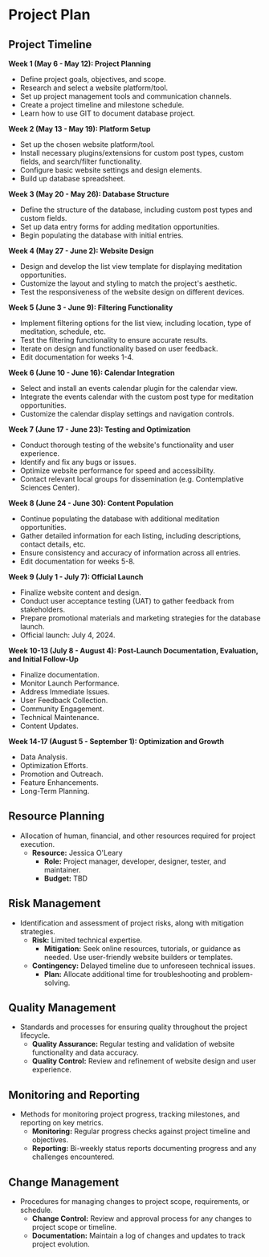 # Project Plan

## Project Timeline

**Week 1 (May 6 - May 12): Project Planning**
- Define project goals, objectives, and scope.
- Research and select a website platform/tool.
- Set up project management tools and communication channels.
- Create a project timeline and milestone schedule.
- Learn how to use GIT to document database project.

**Week 2 (May 13 - May 19): Platform Setup**
- Set up the chosen website platform/tool.
- Install necessary plugins/extensions for custom post types, custom fields, and search/filter functionality.
- Configure basic website settings and design elements.
- Build up database spreadsheet.

**Week 3 (May 20 - May 26): Database Structure**
- Define the structure of the database, including custom post types and custom fields.
- Set up data entry forms for adding meditation opportunities.
- Begin populating the database with initial entries.

**Week 4 (May 27 - June 2): Website Design**
- Design and develop the list view template for displaying meditation opportunities.
- Customize the layout and styling to match the project's aesthetic.
- Test the responsiveness of the website design on different devices.

**Week 5 (June 3 - June 9): Filtering Functionality**
- Implement filtering options for the list view, including location, type of meditation, schedule, etc.
- Test the filtering functionality to ensure accurate results.
- Iterate on design and functionality based on user feedback.
- Edit documentation for weeks 1-4.

**Week 6 (June 10 - June 16): Calendar Integration**
- Select and install an events calendar plugin for the calendar view.
- Integrate the events calendar with the custom post type for meditation opportunities.
- Customize the calendar display settings and navigation controls.

**Week 7 (June 17 - June 23): Testing and Optimization**
- Conduct thorough testing of the website's functionality and user experience.
- Identify and fix any bugs or issues.
- Optimize website performance for speed and accessibility.
- Contact relevant local groups for dissemination (e.g. Contemplative Sciences Center).

**Week 8 (June 24 - June 30): Content Population**
- Continue populating the database with additional meditation opportunities.
- Gather detailed information for each listing, including descriptions, contact details, etc.
- Ensure consistency and accuracy of information across all entries.
- Edit documentation for weeks 5-8.

**Week 9 (July 1 - July 7): Official Launch**
- Finalize website content and design.
- Conduct user acceptance testing (UAT) to gather feedback from stakeholders.
- Prepare promotional materials and marketing strategies for the database launch.
- Official launch: July 4, 2024.

**Week 10-13 (July 8 - August 4): Post-Launch Documentation, Evaluation, and Initial Follow-Up**
- Finalize documentation.
- Monitor Launch Performance.
- Address Immediate Issues.
- User Feedback Collection.
- Community Engagement.
- Technical Maintenance.
- Content Updates.

**Week 14-17 (August 5 - September 1): Optimization and Growth**
- Data Analysis.
- Optimization Efforts.
- Promotion and Outreach.
- Feature Enhancements.
- Long-Term Planning.

## Resource Planning
- Allocation of human, financial, and other resources required for project execution.
  - **Resource:** Jessica O'Leary
    - **Role:** Project manager, developer, designer, tester, and maintainer.
    - **Budget:** TBD

## Risk Management
- Identification and assessment of project risks, along with mitigation strategies.
  - **Risk:** Limited technical expertise.
    - **Mitigation:** Seek online resources, tutorials, or guidance as needed. Use user-friendly website builders or templates.
  - **Contingency:** Delayed timeline due to unforeseen technical issues.
    - **Plan:** Allocate additional time for troubleshooting and problem-solving.
  
## Quality Management
- Standards and processes for ensuring quality throughout the project lifecycle.
  - **Quality Assurance:** Regular testing and validation of website functionality and data accuracy.
  - **Quality Control:** Review and refinement of website design and user experience.

## Monitoring and Reporting
- Methods for monitoring project progress, tracking milestones, and reporting on key metrics.
  - **Monitoring:** Regular progress checks against project timeline and objectives.
  - **Reporting:** Bi-weekly status reports documenting progress and any challenges encountered.

## Change Management
- Procedures for managing changes to project scope, requirements, or schedule.
  - **Change Control:** Review and approval process for any changes to project scope or timeline.
  - **Documentation:** Maintain a log of changes and updates to track project evolution.
